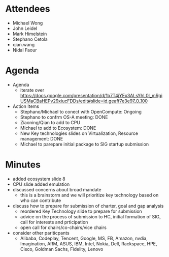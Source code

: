 # Attendees
- Michael Wong  
- John Leidel  
- Mark Himelstein  
- Stephano Cetola  
- qian.wang
- Nidal Faour



# Agenda

- Agenda
  - iterate over https://docs.google.com/presentation/d/1b7T4jYEx3ALsYhL0l_mRgiUSMaCBaHEPv29xiucFDDs/edit#slide=id.geaff7e3e97_0_100
- Action Items
  - Stephano/Michael to conect with OpenCompute: Ongoing
  - Stephano to confrm OS-A meeting: DONE
  - Ziaoning/Qian to add to CPU
  - Michael to add to Ecosystem: DONE
  - New Key technologies slides on Virtualization, Resource management: DONE
  - Michael to parepare initial package to SIG startup submission

# Minutes

- added ecosystem slide 8
- CPU slide added emulation
- discussed concerns about broad mandate
  - this is a brainstorm and we will prioritize key technology based on who can contribute
- discuss how to prepare for submission of charter, goal and gap analysis
  - reordered Key Technology slide to prepare for submission
  - advice on the process of submission to HC, initial formation of SIG, call for interests and prticipation
  - open call for chairs/co-chairs/vice chairs
- consider other pariticpants
  - Alibaba, Codeplay, Tencent, Google, MS, FB, Amazon, nvdia, Imagination, ARM, ASUS, IBM, Intel, Nokia, Dell, Rackspace, HPE, Cisco, Goldman Sachs, Fidelity, Lenovo      
